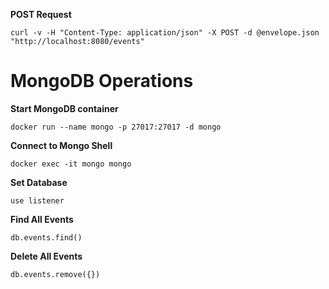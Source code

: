 **POST Request**
```
curl -v -H "Content-Type: application/json" -X POST -d @envelope.json "http://localhost:8080/events"
```

MongoDB Operations
===

**Start MongoDB container**
```
docker run --name mongo -p 27017:27017 -d mongo
```

**Connect to Mongo Shell**
```
docker exec -it mongo mongo
```

**Set Database**
```
use listener
```

**Find All Events**
```
db.events.find()
```

**Delete All Events**
```
db.events.remove({})
```
